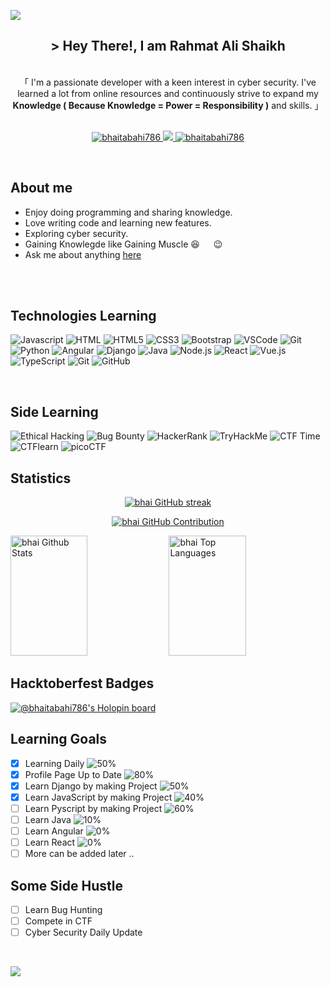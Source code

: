 
[![](https://visitcount.itsvg.in/api?id=bhaitabahi786&label=Profile%20Views&color=8&icon=8&pretty=true)](https://visitcount.itsvg.in)


<!-- Intro  -->
<h2 align="center">
                <span> &gt; Hey There!, I am
                                <b>Rahmat Ali Shaikh</b>
                </span>
</h2>


<p align="center"> 
    <span>
        <br>
        「 I'm a passionate developer with a keen interest in cyber security. I've learned a lot from online resources and continuously strive to expand my <b> Knowledge ( Because Knowledge = Power = Responsibility )</b> and skills. 」
        <br>
        <br>
    </span>
</p>

<p align="center">
 <a href="https://www.linkedin.com/in/rahmatalishaikh-bhaitabahi/" target="_blank">
    <img src="https://img.shields.io/badge/LinkedIn-0077B5?style=for-the-badge&logo=linkedin&logoColor=white" alt="bhaitabahi786"/>
 </a>
 <a href="https://twitter.com/bhai_tabahi_786" target="_blank">
    <img src="https://img.shields.io/badge/Twitter-1DA1F2?style=for-the-badge&logo=twitter&logoColor=white" />
 </a>
 <a href="https://instagram.com/bhai_tabahi_786" target="_blank">
    <img src="https://img.shields.io/badge/Instagram-fe4164?style=for-the-badge&logo=instagram&logoColor=white" alt="bhaitabahi786" />
 </a> 
</p>
<br />

<!-- About Section -->
## About me

* Enjoy doing programming and sharing knowledge.
* Love writing code and learning new features.
* Exploring cyber security.
* Gaining Knowlegde like Gaining Muscle :laughing: &emsp; :wink:
* Ask me about anything [here](https://github.com/bhaitabahi786/bhaitabahi786/issues)

<br/>
<br/>

## Technologies Learning

![Javascript](https://img.shields.io/badge/Javascript-F0DB4F?style=for-the-badge&labelColor=black&logo=javascript&logoColor=F0DB4F)
![HTML](https://img.shields.io/badge/HTML5-E34F26?style=for-the-badge&logo=html5&logoColor=white)
![HTML5](https://img.shields.io/badge/HTML5-E34F26?style=for-the-badge&logo=html5&logoColor=white)
![CSS3](https://img.shields.io/badge/CSS3-1572B6?style=for-the-badge&logo=css3&logoColor=white)
![Bootstrap](https://img.shields.io/badge/Bootstrap-563D7C?style=for-the-badge&logo=bootstrap&logoColor=white)
![VSCode](https://img.shields.io/badge/Visual_Studio-0078d7?style=for-the-badge&logo=visual%20studio&logoColor=white)
![Git](https://img.shields.io/badge/Git-F05032?style=for-the-badge&logo=git&logoColor=white)
![Python](https://img.shields.io/badge/Python-3776AB?style=for-the-badge&logo=python&logoColor=white)
![Angular](https://img.shields.io/badge/Angular-DD0031?style=for-the-badge&logo=angular&logoColor=white)
![Django](https://img.shields.io/badge/Django-092E20?style=for-the-badge&logo=django&logoColor=white)
![Java](https://img.shields.io/badge/Java-007396?style=for-the-badge&logo=java&logoColor=white)
![Node.js](https://img.shields.io/badge/Node.js-43853D?style=for-the-badge&logo=node.js&logoColor=white)
![React](https://img.shields.io/badge/React-61DAFB?style=for-the-badge&logo=react&logoColor=black)
![Vue.js](https://img.shields.io/badge/Vue.js-4FC08D?style=for-the-badge&logo=vue.js&logoColor=white)
![TypeScript](https://img.shields.io/badge/TypeScript-3178C6?style=for-the-badge&logo=typescript&logoColor=white)
![Git](https://img.shields.io/badge/Git-F05032?style=for-the-badge&logo=git&logoColor=white)
![GitHub](https://img.shields.io/badge/GitHub-181717?style=for-the-badge&logo=github&logoColor=white)

<br/>
 
## Side Learning

![Ethical Hacking](https://img.shields.io/badge/Ethical_Hacking-8A2BE2?style=for-the-badge)
![Bug Bounty](https://img.shields.io/badge/Bug_Bounty-FFD700?style=for-the-badge)
![HackerRank](https://img.shields.io/badge/HackerRank-2EC866?style=for-the-badge)
![TryHackMe](https://img.shields.io/badge/TryHackMe-212121?style=for-the-badge)
![CTF Time](https://img.shields.io/badge/CTF_Time-212121?style=for-the-badge)
![CTFlearn](https://img.shields.io/badge/CTFlearn-FFA500?style=for-the-badge)
![picoCTF](https://img.shields.io/badge/picoCTF-00FFFF?style=for-the-badge)


## Statistics

<p align="center">
    <a href="https://github.com/bhaitabahi786">
        <img src="https://github-readme-streak-stats.herokuapp.com/?user=bhaitabahi786&theme=radical&border=7F3FBF&background=0D1117" alt="bhai GitHub streak"/>
    </a>
</p>

<p align="center">
    <a href="https://github.com/bhaitabahi786">
        <img src="https://github-profile-summary-cards.vercel.app/api/cards/profile-details?username=bhaitabahi786&theme=radical" alt="bhai GitHub Contribution"/>
    </a>
</p>

<a> 
    <a href="https://github.com/bhaitabahi786"><img alt="bhai Github Stats" src="https://denvercoder1-github-readme-stats.vercel.app/api?username=bhaitabahi786&show_icons=true&count_private=true&theme=react&border_color=7F3FBF&bg_color=0D1117&title_color=F85D7F&icon_color=F8D866" height="192px" width="49.5%"/></a>
    <a href="https://github.com/bhaitabahi786"><img alt="bhai Top Languages" src="https://denvercoder1-github-readme-stats.vercel.app/api/top-langs/?username=bhaitabahi786&langs_count=8&layout=compact&theme=react&border_color=7F3FBF&bg_color=0D1117&title_color=F85D7F&icon_color=F8D866" height="192px" width="49.5%"/></a>
    <br/>
</a>
 

## Hacktoberfest Badges

[![@bhaitabahi786's Holopin board](https://holopin.me/bhaitabahi786)](https://holopin.io/@bhaitabahi786)

## Learning Goals 

- [x] Learning Daily                        ![50%](https://progress-bar.dev/50/?width=80)
- [x] Profile Page Up to Date               ![80%](https://progress-bar.dev/80/?width=80)
- [x] Learn Django by making Project        ![50%](https://progress-bar.dev/50/?width=80)
- [x] Learn JavaScript by making Project    ![40%](https://progress-bar.dev/40/?width=80)
- [ ] Learn Pyscript by making Project      ![60%](https://progress-bar.dev/60/?width=80)
- [ ] Learn Java                            ![10%](https://progress-bar.dev/10/?width=80)
- [ ] Learn Angular                         ![0%](https://progress-bar.dev/0/?width=80)
- [ ] Learn React                           ![0%](https://progress-bar.dev/0/?width=80)
- [ ] More can be added later ..

## Some Side Hustle

- [ ] Learn Bug Hunting 
- [ ] Compete in CTF 
- [ ] Cyber Security Daily Update

<br/>

[![](https://visitcount.itsvg.in/api?id=bhaitabahi786&label=Profile%20Views&color=8&icon=8&pretty=true)](https://visitcount.itsvg.in)


